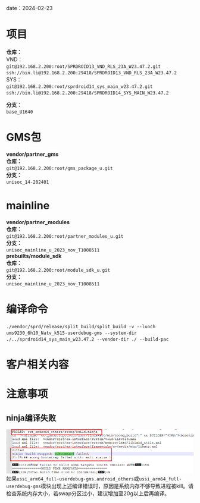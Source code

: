 date：2024-02-23
# 项目
**仓库：**  
VND：  
`git@192.168.2.200:root/SPRDROID13_VND_RLS_23A_W23.47.2.git`  
`ssh://bin.li@192.168.2.200:29418/SPRDROID13_VND_RLS_23A_W23.47.2`  
SYS：  
`git@192.168.2.200:root/sprdroid14_sys_main_w23.47.2.git`  
`ssh://bin.li@192.168.2.200:29418/SPRDROID14_SYS_MAIN_W23.47.2`  

**分支：**  
`base_U1640`  
# GMS包
**vendor/partner_gms**  
**仓库：**  
`git@192.168.2.200:root/gms_package_u.git`  
**分支：**  
`unisoc_14-202401`  
# mainline
**vendor/partner_modules**  
**仓库：**  
`git@192.168.2.200:root/partner_modules_u.git`  
**分支：**  
`unisoc_mainline_u_2023_nov_T1008511`  
**prebuilts/module_sdk**  
**仓库：**  
`git@192.168.2.200:root/module_sdk_u.git`  
**分支：**  
`unisoc_mainline_u_2023_nov_T1008511`  
# 编译命令
`./vendor/sprd/release/split_build/split_build -v --lunch ums9230_6h10_Natv_k515-userdebug-gms --system-dir ./../sprdroid14_sys_main_w23.47.2 --vendor-dir ./ --build-pac`  
# 客户相关内容

# 注意事项
## ninja编译失败
![](img/1708651681919_A0D2DF9C-602B-4906-B4A3-88C81D706EB6.png)
如果`ussi_arm64_full-userdebug-gms.android_others`或`ussi_arm64_full-userdebug-gms`模块出现上述编译错误时，原因是系统内存不够导致进程被kill。请检查系统内存大小，若swap分区过小，建议增加至20g以上后再编译。